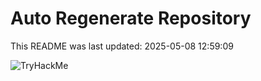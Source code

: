 # Auto Regenerate Repository

This README was last updated: 2025-05-08 12:59:09

 ![TryHackMe](https://tryhackme.com/badge/533634)